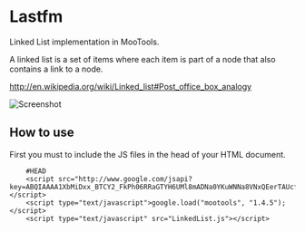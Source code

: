 Lastfm
======

Linked List implementation in MooTools.

A linked list is a set of items where each item is part of a node that also contains a link to a node.

http://en.wikipedia.org/wiki/Linked_list#Post_office_box_analogy

![Screenshot](http://farm8.staticflickr.com/7062/6821387570_d805710a33_b.jpg)

How to use
----------

First you must to include the JS files in the head of your HTML document.

        #HEAD
        <script src="http://www.google.com/jsapi?key=ABQIAAAA1XbMiDxx_BTCY2_FkPh06RRaGTYH6UMl8mADNa0YKuWNNa8VNxQEerTAUcfkyrr6OwBovxn7TDAH5Q"></script>
        <script type="text/javascript">google.load("mootools", "1.4.5");</script>
        <script type="text/javascript" src="LinkedList.js"></script>

        